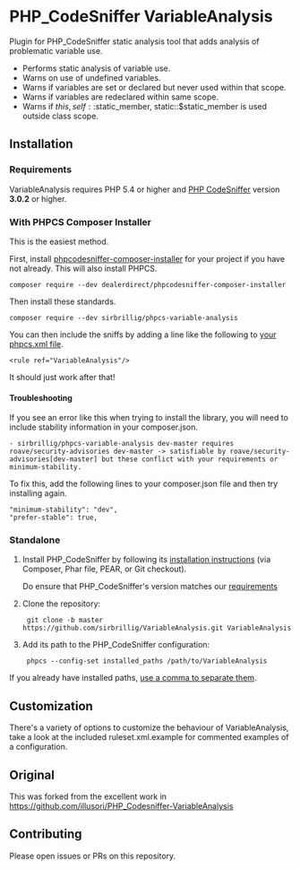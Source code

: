 # PHP_CodeSniffer VariableAnalysis

Plugin for PHP_CodeSniffer static analysis tool that adds analysis of problematic variable use.

 * Performs static analysis of variable use.
 * Warns on use of undefined variables.
 * Warns if variables are set or declared but never used within that scope.
 * Warns if variables are redeclared within same scope.
 * Warns if $this, self::$static_member, static::$static_member is used outside class scope.

## Installation

### Requirements

VariableAnalysis requires PHP 5.4 or higher and [PHP CodeSniffer](https://github.com/squizlabs/PHP_CodeSniffer) version **3.0.2** or higher.

### With PHPCS Composer Installer

This is the easiest method.

First, install [phpcodesniffer-composer-installer](https://github.com/DealerDirect/phpcodesniffer-composer-installer) for your project if you have not already. This will also install PHPCS.

```
composer require --dev dealerdirect/phpcodesniffer-composer-installer
```

Then install these standards.

```
composer require --dev sirbrillig/phpcs-variable-analysis
```

You can then include the sniffs by adding a line like the following to [your phpcs.xml file](https://github.com/squizlabs/PHP_CodeSniffer/wiki/Advanced-Usage#using-a-default-configuration-file).

```
<rule ref="VariableAnalysis"/>
```

It should just work after that!

#### Troubleshooting

If you see an error like this when trying to install the library, you will need to include stability information in your composer.json.

```
- sirbrillig/phpcs-variable-analysis dev-master requires roave/security-advisories dev-master -> satisfiable by roave/security-advisories[dev-master] but these conflict with your requirements or minimum-stability.
```

To fix this, add the following lines to your composer.json file and then try installing again.

```
"minimum-stability": "dev",
"prefer-stable": true,
```

### Standalone

1. Install PHP_CodeSniffer by following its [installation instructions](https://github.com/squizlabs/PHP_CodeSniffer#installation) (via Composer, Phar file, PEAR, or Git checkout).

   Do ensure that PHP_CodeSniffer's version matches our [requirements](#requirements)

2. Clone the repository:

        git clone -b master https://github.com/sirbrillig/VariableAnalysis.git VariableAnalysis

3. Add its path to the PHP_CodeSniffer configuration:

        phpcs --config-set installed_paths /path/to/VariableAnalysis

If you already have installed paths, [use a comma to separate them](https://github.com/squizlabs/PHP_CodeSniffer/wiki/Configuration-Options#setting-the-installed-standard-paths).

## Customization

There's a variety of options to customize the behaviour of VariableAnalysis, take
a look at the included ruleset.xml.example for commented examples of a configuration.

## Original

This was forked from the excellent work in https://github.com/illusori/PHP_Codesniffer-VariableAnalysis

## Contributing

Please open issues or PRs on this repository.
